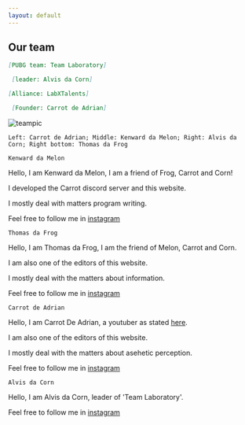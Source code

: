 ```yaml
---
layout: default 
--- 
```


## Our team

```md
[PUBG team: Team Laboratory]

 [leader: Alvis da Corn]
```
```md
[Alliance: LabXTalents]

 [Founder: Carrot de Adrian]
```

![teampic](https://user-images.githubusercontent.com/77493028/104924892-0add9080-59d9-11eb-91a3-ed00fd0428d2.jpeg)

`Left: Carrot de Adrian; Middle: Kenward da Melon; Right: Alvis da Corn; Right bottom: Thomas da Frog`

  `Kenward da Melon`
  
  Hello, I am Kenward da Melon, I am a friend of Frog, Carrot and Corn!
  
  I developed the Carrot discord server and this website.
  
  I mostly deal with matters program writing.
  
  Feel free to follow me in [instagram](https://www.instagram.com/kenwardc_1122/)

  
  `Thomas da Frog`
  
  Hello, I am Thomas da Frog, I am the friend of Melon, Carrot and Corn.
  
  I am also one of the editors of this website.
  
  I mostly deal with the matters about information. 
  
  Feel free to follow me in [instagram](https://www.instagram.com/thomasng.203/)
  
  
  `Carrot de Adrian`

  Hello, I am Carrot De Adrian, a youtuber as stated [here](https://itzcoolllllll.github.io/carrot/index).
  
  I am also one of the editors of this website.
  
  I mostly deal with the matters about asehetic perception.
  
  Feel free to follow me in [instagram](https://www.instagram.com/skyeccho/)
 
  
  `Alvis da Corn`
  
  Hello, I am Alvis da Corn, leader of 'Team Laboratory'.
  
  Feel free to follow me in [instagram](https://www.instagram.com/yshalvis06/)
  
